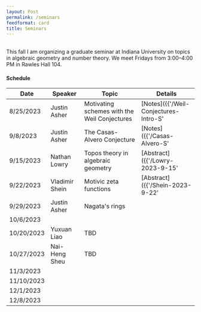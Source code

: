 ```yaml
---
layout: Post
permalink: /seminars
feedformat: card
title: Seminars
---
```

<br/>
This fall I am organizing a graduate seminar at Indiana University on topics in algebraic geometry and number theory. We meet Fridays from 3:00–4:00 PM in Rawles Hall 104.

#### Schedule

| Date | Speaker | Topic | Details |
| -------- | ---------- | -------- | ---------- |
| 8/25/2023 | Justin Asher | Motivating schemes with the Weil Conjectures | [Notes]({{'/Weil-Conjectures-Intro-S' | relative_url}}) |
| 9/8/2023 | Justin Asher | The Casas-Alvero Conjecture | [Notes]({{'/Casas-Alvero-S' | relative_url}}) |
| 9/15/2023 | Nathan Lowry |  Topos theory in algebraic geometry | [Abstract]({{'/Lowry-2023-9-15' | relative_url}}) |
| 9/22/2023 | Vladimir Shein | Motivic zeta functions | [Abstract]({{'/Shein-2023-9-22' | relative_url}}) |
| 9/29/2023 | Justin Asher | Nagata's rings | |
| 10/6/2023 | | | |
| 10/20/2023 | Yuxuan Liao | TBD | |
| 10/27/2023 | Nai-Heng Sheu | TBD | |
| 11/3/2023 | | | |
| 11/10/2023 | | | |
| 12/1/2023 | | | |
| 12/8/2023 | | | |

